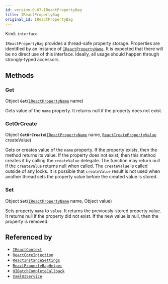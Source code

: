 ```yaml
---
id: version-0.67-IReactPropertyBag
title: IReactPropertyBag
original_id: IReactPropertyBag
---
```


Kind: `interface`



`IReactPropertyBag` provides a thread-safe property storage.
Properties are identified by an instance of [`IReactPropertyName`](IReactPropertyName). It is expected that there will be no direct use of this interface. Ideally, all usage should happen through strongly-typed accessors.



## Methods
### Get
Object **`Get`**([`IReactPropertyName`](IReactPropertyName) name)

Gets value of the `name` property.
It returns null if the property does not exist.



### GetOrCreate
Object **`GetOrCreate`**([`IReactPropertyName`](IReactPropertyName) name, [`ReactCreatePropertyValue`](ReactCreatePropertyValue) createValue)

Gets or creates value of the `name` property.
If the property exists, then the method returns its value. If the property does not exist, then this method creates it by calling the `createValue` delegate.
The function may return null if the `createValue` returns null when called. The `createValue` is called outside of any locks. It is possible that `createValue` result is not used when another thread sets the property value before the created value is stored.



### Set
Object **`Set`**([`IReactPropertyName`](IReactPropertyName) name, Object value)

Sets property `name` to `value`.
It returns the previously-stored property value. It returns null if the property did not exist.
If the new value is null, then the property is removed.






## Referenced by
- [`IReactContext`](IReactContext)
- [`ReactCoreInjection`](ReactCoreInjection)
- [`ReactInstanceSettings`](ReactInstanceSettings)
- [`ReactPropertyBagHelper`](ReactPropertyBagHelper)
- [`UIBatchCompleteCallback`](UIBatchCompleteCallback)
- [`XamlUIService`](XamlUIService)
